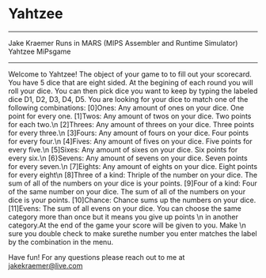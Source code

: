 # Yahtzee
******************************************************************************
Jake Kraemer
Runs in MARS (MIPS Assembler and Runtime Simulator)
Yahtzee MiPsgame
*******************************************************************************
Welcome to Yahtzee! The object of your game to to fill out your scorecard. You
have 5 dice that are eight sided. At the begining of each round you will roll 
your dice. You can then pick dice you want to keep by typing the labeled dice 
D1, D2, D3, D4, D5. You are looking for your dice to match one of the following
combinations:
[0]Ones: Any amount of ones on your dice. One point for every one.
[1]Twos: Any amount of twos on your dice. Two points for each two.\n
[2]Threes: Any amount of threes on your dice. Three points for every three.\n
[3]Fours: Any amount of fours on your dice. Four points for every four.\n
[4]Fives: Any amount of fives on your dice. Five points for every five.\n
[5]Sixes: Any amount of sixes on your dice. Six points for every six.\n
[6}Sevens: Any amount of sevens on your dice. Seven points for every seven.\n
[7]Eights: Any amount of eights on your dice. Eight points for every eight\n
[8]Three of a kind: Thriple of the number on your dice. The sum of all of the
numbers on your dice is your points.
[9]Four of a kind: Four of the same number on your dice. The sum of all of the
numbers on your dice is your points.
[10]Chance: Chance sums up the numbers on your dice.
[11]Evens: The sum of all evens on your dice.
You can choose the same category more than once but it means you give up points \n
in another category.At the end of the game your score will be given to you. Make \n
sure you double check to make surethe number you enter matches the label by the combination in the menu.

Have fun!
For any questions please reach out to me at jakekraemer@live.com
